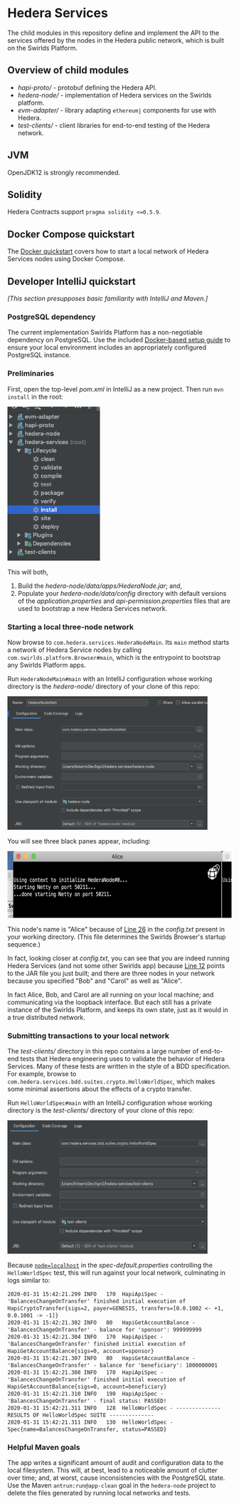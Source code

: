 # Hedera Services 

The child modules in this repository define and implement the API to the 
services offered by the nodes in the Hedera public network, which is built 
on the Swirlds Platform.

## Overview of child modules
* _hapi-proto/_ - protobuf defining the Hedera API.
* _hedera-node/_ - implementation of Hedera services on the Swirlds platform.
* _evm-adapter/_ - library adapting `ethereumj` components for use with Hedera.
* _test-clients/_ - client libraries for end-to-end testing of the Hedera network.

## JVM
OpenJDK12 is strongly recommended.

## Solidity 
Hedera Contracts support `pragma solidity <=0.5.9`.

## Docker Compose quickstart 

The [Docker quickstart](docs/docker-quickstart.md) covers how to 
start a local network of Hedera Services nodes using Docker Compose.

## Developer IntelliJ quickstart 

*[This section presupposes basic familiarity with IntelliJ and Maven.]*

### PostgreSQL dependency

The current implementation Swirlds Platform has a non-negotiable dependency 
on PostgreSQL. Use the included 
[Docker-based setup guide](docs/PostgreSQL_Setup_Guide.docx)
to ensure your local environment includes an appropriately configured
PostgreSQL instance.

### Preliminaries

First, open the top-level *pom.xml* in IntelliJ as a new project.  Then 
run `mvn install` in the root:

<p>
    <img src="docs/top-level-modules.png"/>
</p>

This will both, 
<ol>
  <li>Build the <i>hedera-node/data/apps/HederaNode.jar</i>; and,
  <li>Populate your <i>hedera-node/data/config</i> directory with 
  default versions of the <i>application.properties</i> and 
  <i>api-permission.properties</i> files that are used to bootstrap 
  a new Hedera Services network.
</ol>

### Starting a local three-node network

Now browse to `com.hedera.services.HederaNodeMain`. Its
`main` method starts a network of Hedera Service nodes by 
calling `com.swirlds.platform.Browser#main`, which is the
entrypoint to bootstrap any Swirlds Platform apps.

Run `HederaNodeMain#main` with an IntelliJ configuration whose working 
directory is the _hedera-node/_ directory of your clone of this repo:

<p>
    <img src="docs/node-configuration.png" height="300" width="450" />
</p>

You will see three black panes appear, including:

<p>
    <img src="docs/node-startup.png" height="150" width="600"/>
</p>

This node's name is "Alice" because of [Line 26](hedera-node/config.txt#L26)
in the _config.txt_ present in your working directory. (This file determines the 
Swirlds Browser's startup sequence.) 

In fact, looking closer at _config.txt_, you can see that you are indeed running
Hedera Services (and not some other Swirlds app) because 
[Line 12](hedera-node/config.txt#L12) points to the JAR file you just built; 
and there are three nodes in your network because you specified "Bob" and "Carol" 
as well as "Alice".

In fact Alice, Bob, and Carol are all running on your local machine; and 
communicating via the loopback interface. But each still has a private 
instance of the Swirlds Platform, and keeps its own state, just as it would in a 
true distributed network.

### Submitting transactions to your local network

The _test-clients/_ directory in this repo contains a large number of 
end-to-end tests that Hedera engineering uses to validate the behavior of 
Hedera Services. Many of these tests are written in the style of a BDD 
specification. For example, browse to 
`com.hedera.services.bdd.suites.crypto.HelloWorldSpec`, which makes some minimal
assertions about the effects of a crypto transfer.

Run `HelloWorldSpec#main` with an IntelliJ configuration whose working 
directory is the _test-clients/_ directory of your clone of this repo:

<p>
    <img src="docs/spec-configuration.png" height="300" width="450" />
</p>

Because [`node=localhost`](test-clients/src/main/resource/spec-default.properties)
in the _spec-default.properties_ controlling the `HelloWorldSpec` test, this
will run against your local network, culminating in logs similar to:

```
2020-01-31 15:42:21.299 INFO   170  HapiApiSpec - 'BalancesChangeOnTransfer' finished initial execution of HapiCryptoTransfer{sigs=2, payer=GENESIS, transfers=[0.0.1002 <- +1, 0.0.1001 -> -1]}
2020-01-31 15:42:21.302 INFO   80   HapiGetAccountBalance - 'BalancesChangeOnTransfer' - balance for 'sponsor': 999999999
2020-01-31 15:42:21.304 INFO   170  HapiApiSpec - 'BalancesChangeOnTransfer' finished initial execution of HapiGetAccountBalance{sigs=0, account=sponsor}
2020-01-31 15:42:21.307 INFO   80   HapiGetAccountBalance - 'BalancesChangeOnTransfer' - balance for 'beneficiary': 1000000001
2020-01-31 15:42:21.308 INFO   170  HapiApiSpec - 'BalancesChangeOnTransfer' finished initial execution of HapiGetAccountBalance{sigs=0, account=beneficiary}
2020-01-31 15:42:21.310 INFO   190  HapiApiSpec - 'BalancesChangeOnTransfer' - final status: PASSED!
2020-01-31 15:42:21.311 INFO   128  HelloWorldSpec - -------------- RESULTS OF HelloWorldSpec SUITE --------------
2020-01-31 15:42:21.311 INFO   130  HelloWorldSpec - Spec{name=BalancesChangeOnTransfer, status=PASSED}
``` 

### Helpful Maven goals
 The app writes a significant amount of audit and configuration data to the
local filesystem. This will, at best, lead to a noticeable amount of clutter 
over time; and, at worst, cause inconsistencies with the PostgreSQL state.  
Use the Maven `antrun:run@app-clean` goal in the `hedera-node` project
to delete the files generated by running local networks and tests.

